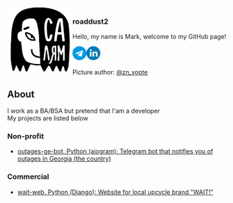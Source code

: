 <picture align="left">
  <source media="(prefers-color-scheme: dark)" srcset="hello_dark.png">
  <source media="(prefers-color-scheme: light)" srcset="hello_light.jpg">
  <img src="hello_light.jpg" align="left"  width="150" height="150" alt="A girl with text 'Hello' on Tatar language">
</picture>

### roaddust2

<p>Hello, my name is Mark, welcome to my GitHub page!</p>
<a href="https://t.me/roaddust2">
  <img align="left" alt="roaddust2 Telegram" width="32px" src="telegram.png"></a>
<a href="https://www.linkedin.com/in/roaddust2/">
  <img align="left" alt="roaddust2 LinkedIn" width="32px" src="linkedin.png"></a>
<br>
<br>
<br>
Picture author: <a href="https://www.instagram.com/zn_yopte">@zn_yopte</a>

## About
I work as a BA/BSA but pretend that I'am a developer <br>
My projects are listed below

### Non-profit
- [outages-ge-bot. Python (aiogram): Telegram bot that notifies you of outages in Georgia (the country)](https://github.com/roaddust2/outages-ge-bot) <br>
### Commercial
- [wait-web. Python (Django): Website for local upcycle brand "WAIT!"](https://github.com/roaddust2/wait-web)
